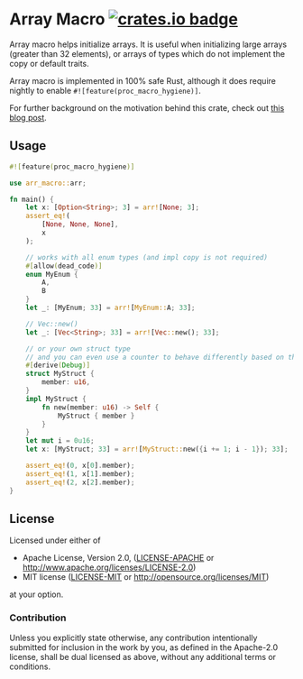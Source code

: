 # Array Macro [![crates.io badge](https://img.shields.io/crates/v/arr_macro.svg)](https://crates.io/crates/arr_macro)

Array macro helps initialize arrays. It is useful when initializing large arrays (greater than 32 elements), or arrays of types which do not implement the copy or default traits. 

Array macro is implemented in 100% safe Rust, although it does require nightly to enable `#![feature(proc_macro_hygiene)]`.

For further background on the motivation behind this crate, check out [this blog post](https://www.joshmcguigan.com/blog/array-initialization-rust/).

## Usage

```rust
#![feature(proc_macro_hygiene)]

use arr_macro::arr;

fn main() {
    let x: [Option<String>; 3] = arr![None; 3];
    assert_eq!(
        [None, None, None],
        x
    );

    // works with all enum types (and impl copy is not required)
    #[allow(dead_code)]
    enum MyEnum {
        A,
        B
    }
    let _: [MyEnum; 33] = arr![MyEnum::A; 33];

    // Vec::new()
    let _: [Vec<String>; 33] = arr![Vec::new(); 33];

    // or your own struct type
    // and you can even use a counter to behave differently based on the array index
    #[derive(Debug)]
    struct MyStruct {
        member: u16,
    }
    impl MyStruct {
        fn new(member: u16) -> Self {
            MyStruct { member }
        }
    }
    let mut i = 0u16;
    let x: [MyStruct; 33] = arr![MyStruct::new({i += 1; i - 1}); 33];

    assert_eq!(0, x[0].member);
    assert_eq!(1, x[1].member);
    assert_eq!(2, x[2].member);
}
```

## License

Licensed under either of

 * Apache License, Version 2.0, ([LICENSE-APACHE](LICENSE-APACHE) or http://www.apache.org/licenses/LICENSE-2.0)
 * MIT license ([LICENSE-MIT](LICENSE-MIT) or http://opensource.org/licenses/MIT)

at your option.

### Contribution

Unless you explicitly state otherwise, any contribution intentionally submitted for inclusion in the work by you, as defined in the Apache-2.0 license, shall be dual licensed as above, without any additional terms or conditions.
